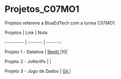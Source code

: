 # Projetos_C07MO1
Projetos referene a BlueEdTech com a turma C07MO1.


Projetos | Link | Nota

:--------- | :------: | -------:

Projeto 1 - Detetive | [Replit ](https://replit.com/@Miller-Oliveira/Projeto01Detetive#index.js)|10|

Projeto 2 - JoKenPo  | |

Projeto 3 - Jogo de Dados | [Git ](https://github.com/Miller-Oliveira/Projetos_C07MO1/blob/ebc7df20840e1a5e58ef53b59a28ea20da4655ce/Projeto_03_JogoDeDados)| 


